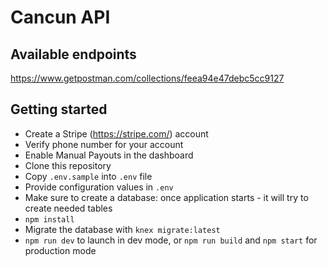 # Cancun API

## Available endpoints
https://www.getpostman.com/collections/feea94e47debc5cc9127

## Getting started
* Create a Stripe (https://stripe.com/) account
* Verify phone number for your account
* Enable Manual Payouts in the dashboard
* Clone this repository
* Copy `.env.sample` into `.env` file
* Provide configuration values in `.env`
* Make sure to create a database: once application starts - it will try to create needed tables
* `npm install`
* Migrate the database with `knex migrate:latest`
* `npm run dev` to launch in dev mode, or `npm run build` and `npm start` for production mode


